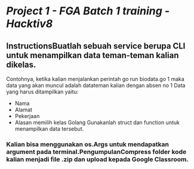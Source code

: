 
# *Project 1 - FGA Batch 1 training - Hacktiv8* 
## InstructionsBuatlah sebuah service berupa CLI untuk menampilkan data teman-teman kalian dikelas.

Contohnya, ketika kalian menjalankan perintah go run biodata.go 1 maka data yang akan muncul adalah datateman kalian dengan absen no 1 Data yang harus ditampilkan yaitu:

* Nama
* Alamat
* Pekerjaan
* Alasan memilih kelas Golang Gunakanlah struct dan function untuk menampilkan data tersebut.


### Kalian bisa menggunakan os.Args untuk mendapatkan argument pada terminal.PengumpulanCompress folder kode kalian menjadi file .zip dan upload kepada Google Classroom.
